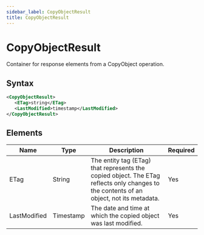 ```yaml
---
sidebar_label: CopyObjectResult
title: CopyObjectResult
---
```


# CopyObjectResult

Container for response elements from a CopyObject operation.

## Syntax

```xml
<CopyObjectResult>
   <ETag>string</ETag>
   <LastModified>timestamp</LastModified>
</CopyObjectResult>
```

## Elements

| Name | Type | Description | Required |
|------|------|-------------|----------|
| ETag | String | The entity tag (ETag) that represents the copied object. The ETag reflects only changes to the contents of an object, not its metadata. | Yes |
| LastModified | Timestamp | The date and time at which the copied object was last modified. | Yes | 